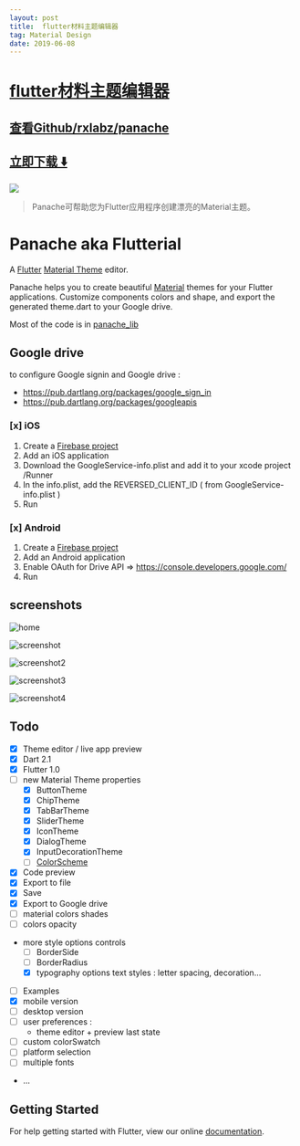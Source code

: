 ```yaml
---
layout: post
title:  flutter材料主题编辑器
tag: Material Design
date: 2019-06-08
---
```


# [flutter材料主题编辑器 ](http://github.com/rxlabz/panache) 



## [查看Github/rxlabz/panache](http://github.com/rxlabz/panache)
## [立即下载 ️⬇️ ](https://codeload.github.com/rxlabz/panache/zip/master) 


 
![](https://flutterawesome.com/content/images/2019/01/panache.jpg)
 
>
> Panache可帮助您为Flutter应用程序创建漂亮的Material主题。
>

 
# Panache aka Flutterial 

A [Flutter](https://flutter.io) [Material Theme](https://docs.flutter.io/flutter/material/ThemeData-class.html) editor. 

Panache helps you to create beautiful [Material](http://material.io) themes for your Flutter applications.
Customize components colors and shape, and export the generated theme.dart to your Google drive.

Most of the code is in [panache_lib](https://github.com/rxlabz/panache_lib)

## Google drive

to configure Google signin and Google drive :

- https://pub.dartlang.org/packages/google_sign_in
- https://pub.dartlang.org/packages/googleapis
  
### [x] iOS

1. Create a [Firebase project](https://firebase.google.com)
2. Add an iOS application
3. Download the GoogleService-info.plist and add it to your xcode project /Runner
4. In the info.plist, add the REVERSED_CLIENT_ID ( from GoogleService-info.plist )  
5. Run 

### [x] Android

1. Create a [Firebase project](https://firebase.google.com)
2. Add an Android application
3. Enable OAuth for Drive API => https://console.developers.google.com/
4. Run 


## screenshots

![home](https://raw.githubusercontent.com/rxlabz/panache/master/docs/home.png)

![screenshot](https://raw.githubusercontent.com/rxlabz/panache/master/docs/screenshot.png)

![screenshot2](https://raw.githubusercontent.com/rxlabz/panache/master/docs/screenshot2.png)

![screenshot3](https://raw.githubusercontent.com/rxlabz/panache/master/docs/screenshot3.png)

![screenshot4](https://raw.githubusercontent.com/rxlabz/panache/master/docs/screenshot4.png)

## Todo

- [x] Theme editor / live app preview
- [x] Dart 2.1
- [x] Flutter 1.0
- [ ] new Material Theme properties
  - [x] ButtonTheme
  - [x] ChipTheme
  - [x] TabBarTheme
  - [x] SliderTheme
  - [x] IconTheme
  - [x] DialogTheme
  - [x] InputDecorationTheme
  - [ ] [ColorScheme](https://github.com/rxlabz/color_scheme)
- [x] Code preview
- [x] Export to file
- [x] Save
- [x] Export to Google drive
- [ ] material colors shades
- [ ] colors opacity
- more style options controls
  - [ ] BorderSide
  - [ ] BorderRadius
  - [x] typography options text styles : letter spacing, decoration...
- [ ] Examples
- [x] mobile version
- [ ] desktop version
- [ ] user preferences :
  - theme editor + preview last state
- [ ] custom colorSwatch
- [ ] platform selection
- [ ] multiple fonts
- ...

## Getting Started

For help getting started with Flutter, view our online
[documentation](http://flutter.io/).

